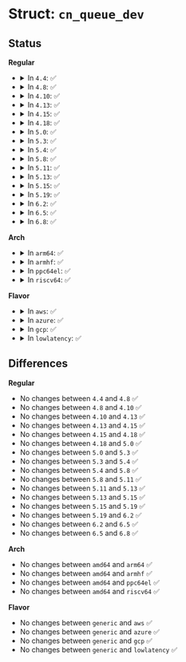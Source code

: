 # Struct: <code>cn_queue_dev</code>

## Status
<b>Regular</b>
<ul>
<li>
<details>
<summary>In <code>4.4</code>: ✅</summary>

```c
struct cn_queue_dev {
    atomic_t refcnt;
    unsigned char name[32];
    struct list_head queue_list;
    spinlock_t queue_lock;
    struct sock *nls;
};
```
</details>
</li>
<li>
<details>
<summary>In <code>4.8</code>: ✅</summary>

```c
struct cn_queue_dev {
    atomic_t refcnt;
    unsigned char name[32];
    struct list_head queue_list;
    spinlock_t queue_lock;
    struct sock *nls;
};
```
</details>
</li>
<li>
<details>
<summary>In <code>4.10</code>: ✅</summary>

```c
struct cn_queue_dev {
    atomic_t refcnt;
    unsigned char name[32];
    struct list_head queue_list;
    spinlock_t queue_lock;
    struct sock *nls;
};
```
</details>
</li>
<li>
<details>
<summary>In <code>4.13</code>: ✅</summary>

```c
struct cn_queue_dev {
    atomic_t refcnt;
    unsigned char name[32];
    struct list_head queue_list;
    spinlock_t queue_lock;
    struct sock *nls;
};
```
</details>
</li>
<li>
<details>
<summary>In <code>4.15</code>: ✅</summary>

```c
struct cn_queue_dev {
    atomic_t refcnt;
    unsigned char name[32];
    struct list_head queue_list;
    spinlock_t queue_lock;
    struct sock *nls;
};
```
</details>
</li>
<li>
<details>
<summary>In <code>4.18</code>: ✅</summary>

```c
struct cn_queue_dev {
    atomic_t refcnt;
    unsigned char name[32];
    struct list_head queue_list;
    spinlock_t queue_lock;
    struct sock *nls;
};
```
</details>
</li>
<li>
<details>
<summary>In <code>5.0</code>: ✅</summary>

```c
struct cn_queue_dev {
    atomic_t refcnt;
    unsigned char name[32];
    struct list_head queue_list;
    spinlock_t queue_lock;
    struct sock *nls;
};
```
</details>
</li>
<li>
<details>
<summary>In <code>5.3</code>: ✅</summary>

```c
struct cn_queue_dev {
    atomic_t refcnt;
    unsigned char name[32];
    struct list_head queue_list;
    spinlock_t queue_lock;
    struct sock *nls;
};
```
</details>
</li>
<li>
<details>
<summary>In <code>5.4</code>: ✅</summary>

```c
struct cn_queue_dev {
    atomic_t refcnt;
    unsigned char name[32];
    struct list_head queue_list;
    spinlock_t queue_lock;
    struct sock *nls;
};
```
</details>
</li>
<li>
<details>
<summary>In <code>5.8</code>: ✅</summary>

```c
struct cn_queue_dev {
    atomic_t refcnt;
    unsigned char name[32];
    struct list_head queue_list;
    spinlock_t queue_lock;
    struct sock *nls;
};
```
</details>
</li>
<li>
<details>
<summary>In <code>5.11</code>: ✅</summary>

```c
struct cn_queue_dev {
    atomic_t refcnt;
    unsigned char name[32];
    struct list_head queue_list;
    spinlock_t queue_lock;
    struct sock *nls;
};
```
</details>
</li>
<li>
<details>
<summary>In <code>5.13</code>: ✅</summary>

```c
struct cn_queue_dev {
    atomic_t refcnt;
    unsigned char name[32];
    struct list_head queue_list;
    spinlock_t queue_lock;
    struct sock *nls;
};
```
</details>
</li>
<li>
<details>
<summary>In <code>5.15</code>: ✅</summary>

```c
struct cn_queue_dev {
    atomic_t refcnt;
    unsigned char name[32];
    struct list_head queue_list;
    spinlock_t queue_lock;
    struct sock *nls;
};
```
</details>
</li>
<li>
<details>
<summary>In <code>5.19</code>: ✅</summary>

```c
struct cn_queue_dev {
    atomic_t refcnt;
    unsigned char name[32];
    struct list_head queue_list;
    spinlock_t queue_lock;
    struct sock *nls;
};
```
</details>
</li>
<li>
<details>
<summary>In <code>6.2</code>: ✅</summary>

```c
struct cn_queue_dev {
    atomic_t refcnt;
    unsigned char name[32];
    struct list_head queue_list;
    spinlock_t queue_lock;
    struct sock *nls;
};
```
</details>
</li>
<li>
<details>
<summary>In <code>6.5</code>: ✅</summary>

```c
struct cn_queue_dev {
    atomic_t refcnt;
    unsigned char name[32];
    struct list_head queue_list;
    spinlock_t queue_lock;
    struct sock *nls;
};
```
</details>
</li>
<li>
<details>
<summary>In <code>6.8</code>: ✅</summary>

```c
struct cn_queue_dev {
    atomic_t refcnt;
    unsigned char name[32];
    struct list_head queue_list;
    spinlock_t queue_lock;
    struct sock *nls;
};
```
</details>
</li>
</ul>
<b>Arch</b>
<ul>
<li>
<details>
<summary>In <code>arm64</code>: ✅</summary>

```c
struct cn_queue_dev {
    atomic_t refcnt;
    unsigned char name[32];
    struct list_head queue_list;
    spinlock_t queue_lock;
    struct sock *nls;
};
```
</details>
</li>
<li>
<details>
<summary>In <code>armhf</code>: ✅</summary>

```c
struct cn_queue_dev {
    atomic_t refcnt;
    unsigned char name[32];
    struct list_head queue_list;
    spinlock_t queue_lock;
    struct sock *nls;
};
```
</details>
</li>
<li>
<details>
<summary>In <code>ppc64el</code>: ✅</summary>

```c
struct cn_queue_dev {
    atomic_t refcnt;
    unsigned char name[32];
    struct list_head queue_list;
    spinlock_t queue_lock;
    struct sock *nls;
};
```
</details>
</li>
<li>
<details>
<summary>In <code>riscv64</code>: ✅</summary>

```c
struct cn_queue_dev {
    atomic_t refcnt;
    unsigned char name[32];
    struct list_head queue_list;
    spinlock_t queue_lock;
    struct sock *nls;
};
```
</details>
</li>
</ul>
<b>Flavor</b>
<ul>
<li>
<details>
<summary>In <code>aws</code>: ✅</summary>

```c
struct cn_queue_dev {
    atomic_t refcnt;
    unsigned char name[32];
    struct list_head queue_list;
    spinlock_t queue_lock;
    struct sock *nls;
};
```
</details>
</li>
<li>
<details>
<summary>In <code>azure</code>: ✅</summary>

```c
struct cn_queue_dev {
    atomic_t refcnt;
    unsigned char name[32];
    struct list_head queue_list;
    spinlock_t queue_lock;
    struct sock *nls;
};
```
</details>
</li>
<li>
<details>
<summary>In <code>gcp</code>: ✅</summary>

```c
struct cn_queue_dev {
    atomic_t refcnt;
    unsigned char name[32];
    struct list_head queue_list;
    spinlock_t queue_lock;
    struct sock *nls;
};
```
</details>
</li>
<li>
<details>
<summary>In <code>lowlatency</code>: ✅</summary>

```c
struct cn_queue_dev {
    atomic_t refcnt;
    unsigned char name[32];
    struct list_head queue_list;
    spinlock_t queue_lock;
    struct sock *nls;
};
```
</details>
</li>
</ul>

## Differences
<b>Regular</b>
<ul>
<li>
No changes between <code>4.4</code> and <code>4.8</code> ✅
</li>
<li>
No changes between <code>4.8</code> and <code>4.10</code> ✅
</li>
<li>
No changes between <code>4.10</code> and <code>4.13</code> ✅
</li>
<li>
No changes between <code>4.13</code> and <code>4.15</code> ✅
</li>
<li>
No changes between <code>4.15</code> and <code>4.18</code> ✅
</li>
<li>
No changes between <code>4.18</code> and <code>5.0</code> ✅
</li>
<li>
No changes between <code>5.0</code> and <code>5.3</code> ✅
</li>
<li>
No changes between <code>5.3</code> and <code>5.4</code> ✅
</li>
<li>
No changes between <code>5.4</code> and <code>5.8</code> ✅
</li>
<li>
No changes between <code>5.8</code> and <code>5.11</code> ✅
</li>
<li>
No changes between <code>5.11</code> and <code>5.13</code> ✅
</li>
<li>
No changes between <code>5.13</code> and <code>5.15</code> ✅
</li>
<li>
No changes between <code>5.15</code> and <code>5.19</code> ✅
</li>
<li>
No changes between <code>5.19</code> and <code>6.2</code> ✅
</li>
<li>
No changes between <code>6.2</code> and <code>6.5</code> ✅
</li>
<li>
No changes between <code>6.5</code> and <code>6.8</code> ✅
</li>
</ul>
<b>Arch</b>
<ul>
<li>
No changes between <code>amd64</code> and <code>arm64</code> ✅
</li>
<li>
No changes between <code>amd64</code> and <code>armhf</code> ✅
</li>
<li>
No changes between <code>amd64</code> and <code>ppc64el</code> ✅
</li>
<li>
No changes between <code>amd64</code> and <code>riscv64</code> ✅
</li>
</ul>
<b>Flavor</b>
<ul>
<li>
No changes between <code>generic</code> and <code>aws</code> ✅
</li>
<li>
No changes between <code>generic</code> and <code>azure</code> ✅
</li>
<li>
No changes between <code>generic</code> and <code>gcp</code> ✅
</li>
<li>
No changes between <code>generic</code> and <code>lowlatency</code> ✅
</li>
</ul>
